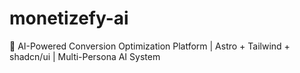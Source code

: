 # monetizefy-ai
🚀 AI-Powered Conversion Optimization Platform | Astro + Tailwind + shadcn/ui | Multi-Persona AI System
